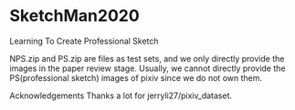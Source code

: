 # SketchMan2020
Learning To Create Professional Sketch

NPS.zip and PS.zip are files as test sets, and we only directly provide the images in the paper review stage. Usually, we cannot directly provide the PS(professional sketch) images of pixiv since we do not own them.

Acknowledgements
Thanks a lot for jerryli27/pixiv_dataset.

